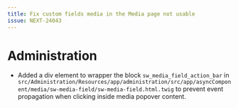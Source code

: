 ```yaml
---
title: Fix custom fields media in the Media page not usable
issue: NEXT-24043
---
```

# Administration
* Added a div element to wrapper the block `sw_media_field_action_bar` in `
  src/Administration/Resources/app/administration/src/app/asyncComponent/media/sw-media-field/sw-media-field.html.twig` to prevent event propagation when clicking inside media popover content. 
